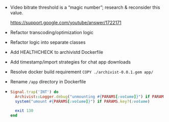 * Video bitrate threshold is a “magic number”;
  research & reconsider this value.

  https://support.google.com/youtube/answer/1722171

* Refactor transcoding/optimization logic

* Refactor logic into separate classes

* Add HEALTHCHECK to archivistd Dockerfile

* Add timestamp/import strategies for chat app downloads

* Resolve docker build requirement `COPY ./archivist-0.0.1.gem app/`

* Rename `/app` directory in Dockerfile

* ```ruby
  Signal.trap('INT') do
    Archivist::Logger.debug("unmounting #{PARAMS[:volume]}") if PARAMS.key?(:volume)
    system("umount #{PARAMS[:volume]}") if PARAMS.key?(:volume)

    exit 130
  end
  ```

